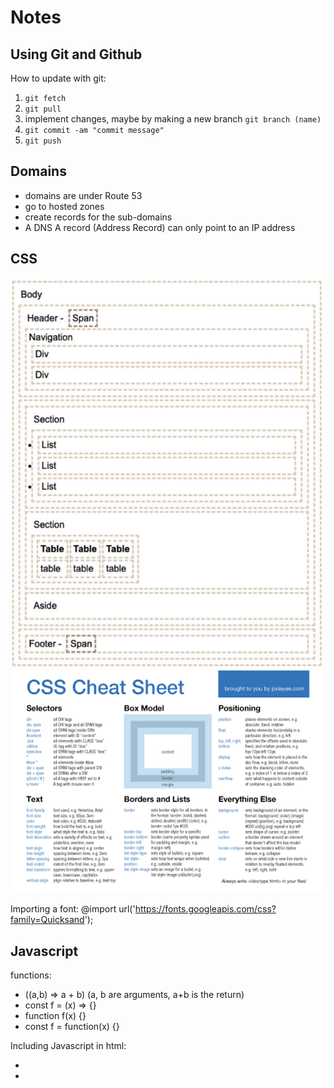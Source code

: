 # Notes
## Using Git and Github
How to update with git:
1. `git fetch`
2. `git pull`
3. implement changes, maybe by making a new branch `git branch (name)`
4. `git commit -am "commit message"`
5. `git push`

## Domains
- domains are under Route 53
- go to hosted zones
- create records for the sub-domains
- A DNS A record (Address Record) can only point to an IP address


## CSS
![Mock](notes/html-structure.png)
![Mock](notes/css-cheat-sheet.png)

Importing a font: @import url('https://fonts.googleapis.com/css?family=Quicksand');


## Javascript
functions: 
- ((a,b) => a + b) (a, b are arguments, a+b is the return)
- const f = (x) => {}
- function f(x) {}
- const f = function(x) {}

Including Javascript in html:
- <script>1+1</script>
- <script src='main.js' />
- <div onclick='1+1' />
- not this: <javascript>1+1</javascript>


![Mock](notes/html-example.png)
![Mock](notes/JSON.png)
![Mock](notes/Promise-example.png)
![Mock](notes/async-example.png)
![Mock](notes/js-example.png)
![Mock](notes/js-ex-2.png)
![Mock](notes/switch.png)
![Mock](notes/objects.png)
![Mock](notes/domain.png)
![Mock](notes/ports.png)


### Final Review Notes

What is the default port for HTTP/HTTPS/SSH? 
- HTTP: Port 80
- HTTPS: Port 443
- SSH: Port 22
  
What does an HTTP status code in the range of 300/400/500 indicate?
- 300: Redirect to some other location, or that the previously cached resource is still valid.
- 400: Client errors. The request is invalid.
  - 400 Bad Request: The server couldn't understand the request due to malformed syntax.
  - 401 Unauthorized: Authentication is required to access the resource.
  - 403 Forbidden: The server refuses to fulfill the request despite understanding it.
  - 404 Not Found: The requested resource does not exist on the server.
- 500: Server errors. The request cannot be satisfied due to an error on the server.
  - 500 Internal Server Error: A generic error when the server fails to process the request.
  - 502 Bad Gateway: The server received an invalid response from an upstream server.
  - 503 Service Unavailable: The server is temporarily unable to handle the request (e.g., due to overload or maintenance).

What does the HTTP header content-type allow you to do?
- set the media type (ex text/html, application/json, text/css)

![Mock](HTTP_Headers.png)

What does a “Secure cookie”/”Http-only cookie”/”Same-site cookie” do? https://developer.mozilla.org/en-US/docs/Web/HTTP/Cookies
- A cookie with the Secure attribute is only sent to the server with an encrypted request over the HTTPS protocol. It's never sent with unsecured HTTP (except on localhost), which means man-in-the-middle attackers can't access it easily. Insecure sites (with http: in the URL) can't set cookies with the Secure attribute. However, don't assume that Secure prevents all access to sensitive information in cookies. For example, someone with access to the client's hard disk (or JavaScript if the HttpOnly attribute isn't set) can read and modify the information.
- A cookie with the HttpOnly attribute can't be accessed by JavaScript, for example using Document.cookie; it can only be accessed when it reaches the server. Cookies that persist user sessions for example should have the HttpOnly attribute set — it would be really insecure to make them available to JavaScript. This precaution helps mitigate cross-site scripting (XSS) attacks.
- The SameSite attribute lets servers specify whether/when cookies are sent with cross-site requests — i.e. third-party cookies. Cross-site requests are requests where the site (the registrable domain) and/or the scheme (http or https) do not match the site the user is currently visiting. This includes requests sent when links are clicked on other sites to navigate to your site, and any request sent by embedded third-party content. SameSite helps to prevent leakage of information, preserving user privacy and providing some protection against cross-site request forgery attacks. It takes three possible values: Strict, Lax, and None

Assuming the following Express middleware, what would be the console.log output for an HTTP GET request with a URL path of /api/document?

Given the following Express service code: What does the following front end JavaScript that performs a fetch return?

Given the following MongoDB query, select all of the matching documents {name:Mark}

How should user passwords be stored?
- hashed

Assuming the following node.js websocket code in the back end, and the following front end websocket code, what will the front end log to the console?

What is the websocket protocol intended to provide?
- real-time, 2-way communication between the server and client

What do the following acronyms stand for? JSX, JS, AWS, NPM, NVM
- JSX: JavaScript XML. A syntax extension for JavaScript commonly used with React to describe what the UI should look like. It allows writing HTML-like code within JavaScript.
- JS: JavaScript. A programming language primarily used to create interactive and dynamic web pages. It is widely used in both front-end and back-end development.
- AWS: Amazon Web Services. A comprehensive cloud computing platform provided by Amazon, offering services such as computing power, storage, databases, and machine learning tools.
- NPM: Node Package Manager. A package manager for JavaScript, commonly used to install, share, and manage libraries or dependencies in Node.js projects.
- NVM: Node Version Manager. A tool that allows developers to manage and switch between multiple versions of Node.js on the same system.

Assuming an HTML document with a body element. What text content will the following React component generate?  The react component will use parameters.

Given a set of React components that include each other, what will be generated

What does a React component with React.useState do?
- set an inital state and have a function to change it:
- `const [state, setState] = React.useState(initialState);`

What are React Hooks used for?
- React hooks allow React function style components to be able to do everything that a class style component can do and more. (state management) 

What does the State Hook/Context Hook/Ref Hook/Effect Hook/Performance Hook do? 
- State lets a component “remember” information like user input. For example, a form component can use state to store the input value, while an image gallery component can use state to store the selected image index.
- Context lets a component receive information from distant parents without passing it as props. For example, your app’s top-level component can pass the current UI theme to all components below, no matter how deep.
  - useContext reads and subscribes to a context.

`function Button() {
  const theme = useContext(ThemeContext);`
  
- Refs let a component hold some information that isn’t used for rendering, like a DOM node or a timeout ID. Unlike with state, updating a ref does not re-render your component. Refs are an “escape hatch” from the React paradigm. They are useful when you need to work with non-React systems, such as the built-in browser APIs.
  - useRef declares a ref. You can hold any value in it, but most often it’s used to hold a DOM node.
  - useImperativeHandle lets you customize the ref exposed by your component. This is rarely used.

`function Form() {
  const inputRef = useRef(null);`
  
- Effects let a component connect to and synchronize with external systems. This includes dealing with network, browser DOM, animations, widgets written using a different UI library, and other non-React code.
  - useEffect connects a component to an external system.

`function ChatRoom({ roomId }) {
  useEffect(() => {
    const connection = createConnection(roomId);
    connection.connect();
    return () => connection.disconnect();
  }, [roomId]);`
  
- A common way to optimize re-rendering performance is to skip unnecessary work. For example, you can tell React to reuse a cached calculation or to skip a re-render if the data has not changed since the previous render.

To skip calculations and unnecessary re-rendering, use one of these Hooks:

  - useMemo lets you cache the result of an expensive calculation.
  - useCallback lets you cache a function definition before passing it down to an optimized component.

`function TodoList({ todos, tab, theme }) {
  const visibleTodos = useMemo(() => filterTodos(todos, tab), [todos, tab]);
  // ...
}`

Given React Router code, select statements that are true.

What does the package.json file do?
- It provides metadata about the project and serves as a central configuration file to manage the project's dependencies, scripts, and other settings.

What does the fetch function do?
- The fetch function in JavaScript is used to make HTTP requests to servers and retrieve resources. It provides a modern and flexible interface for working with APIs and fetching data asynchronously. It is commonly used for sending GET, POST, and other HTTP requests.

What does node.js do?
- Node.js is a runtime environment that allows developers to run JavaScript code on the server side. It extends JavaScript beyond the browser, enabling it to handle tasks like building web servers, accessing databases, and interacting with the file system.

What does pm2 do?
- PM2 is a production process manager for Node.js applications. It is used to manage and monitor applications running on a server, ensuring they stay online, perform efficiently, and restart automatically in case of crashes or system reboots.

What does Vite do?
- Vite is a modern front-end build tool designed to provide a fast and efficient development experience. It stands out for its speed and simplicity compared to traditional tools like Webpack. Vite achieves this through modern techniques, such as leveraging ES modules and lazy loading during development, as well as optimized bundling for production.
